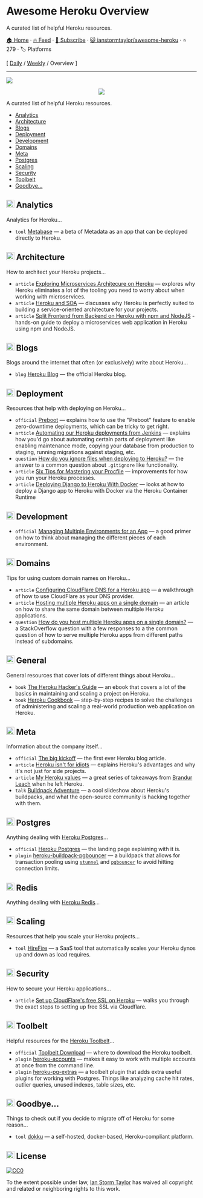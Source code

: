 # Awesome Heroku Overview

A curated list of helpful Heroku resources.

[🏠 Home](/README.md) · [🔥 Feed](https://test.trackawesomelist.com/ianstormtaylor/awesome-heroku/rss.xml) · [📮 Subscribe](https://trackawesomelist.us17.list-manage.com/subscribe?u=d2f0117aa829c83a63ec63c2f&id=36a103854c) · [😺 ianstormtaylor/awesome-heroku](https://github.com/ianstormtaylor/awesome-heroku) · ⭐ 279 · 🏷️ Platforms

[ [Daily](/content/ianstormtaylor/awesome-heroku/README.md) / [Weekly](/content/ianstormtaylor/awesome-heroku/week/README.md) / Overview ]

---

![](https://github.com/ianstormtaylor/awesome-heroku/raw/master/images/banner.png)

<p align="center">
  <a href="https://github.com/sindresorhus/awesome">
    <img src="https://cdn.rawgit.com/sindresorhus/awesome/d7305f38d29fed78fa85652e3a63e154dd8e8829/media/badge.svg" />
  </a>
</p>

A curated list of helpful Heroku resources.

*   [Analytics](#-analytics)
*   [Architecture](#-architecture)
*   [Blogs](#-blogs)
*   [Deployment](#-deployment)
*   [Development](#-development)
*   [Domains](#-domains)
*   [Meta](#-meta)
*   [Postgres](#-postgres)
*   [Scaling](#-scaling)
*   [Security](#-security)
*   [Toolbelt](#-toolbelt)
*   [Goodbye...](#-goodbye)

## <img width="21" height="21" src="https://github.com/ianstormtaylor/awesome-heroku/raw/master/images/analytics.png" /> Analytics

Analytics for Heroku...

*   `tool` [Metabase](http://www.metabase.com/docs/v0.13.3/operations-guide/running-metabase-on-heroku.html) — a beta of Metadata as an app that can be deployed directly to Heroku.

## <img width="21" height="21" src="https://github.com/ianstormtaylor/awesome-heroku/raw/master/images/architecture.png" /> Architecture

How to architect your Heroku projects...

*   `article` [Exploring Microservices Architecure on Heroku](http://blog.codeship.com/exploring-microservices-architecture-on-heroku/) — explores why Heroku eliminates a lot of the tooling you need to worry about when working with microservices.
*   `article` [Heroku and SOA](https://www.rdegges.com/2014/heroku-and-soa/) — discusses why Heroku is perfectly suited to building a service-oriented architecture for your projects.
*   `article` [Split Frontend from Backend on Heroku with npm and NodeJS](https://medium.com/@spygi/scalable-cost-effective-web-architectures-for-heroku-eb8f1f55a4b6) - hands-on guide to deploy a microservices web application in Heroku using npm and NodeJS.

## <img width="21" height="21" src="https://github.com/ianstormtaylor/awesome-heroku/raw/master/images/blogs.png" /> Blogs

Blogs around the internet that often (or exclusively) write about Heroku...

*   `blog` [Heroku Blog](https://blog.heroku.com) — the official Heroku blog.

## <img width="21" height="21" src="https://github.com/ianstormtaylor/awesome-heroku/raw/master/images/deployment.png" /> Deployment

Resources that help with deploying on Heroku...

*   `official` [Preboot](https://devcenter.heroku.com/articles/preboot) — explains how to use the "Preboot" feature to enable zero-downtime deployments, which can be tricky to get right.
*   `article` [Automating our Heroku deployments from Jenkins](https://www.paulfurley.com/automating-heroku-deployments-from-jenkins/) — explains how you'd go about automating certain parts of deployment like enabling maintenance mode, copying your database from production to staging, running migrations against staging, etc.
*   `question` [How do you ignore files when deploying to Heroku?](http://stackoverflow.com/questions/12523435/how-do-i-ignore-folders-and-files-when-pushing-to-heroku-with-a-rails-app) — the answer to a common question about `.gitignore` like functionality.
*   `article` [Six Tips for Mastering your Procfile](https://medium.com/@adam_41691/six-tips-for-mastering-your-procfile-64ea1207b779) — improvements for how you run your Heroku processes.
*   `article` [Deploying Django to Heroku With Docker](https://testdriven.io/blog/deploying-django-to-heroku-with-docker/) — looks at how to deploy a Django app to Heroku with Docker via the Heroku Container Runtime

## <img width="21" height="21" src="https://github.com/ianstormtaylor/awesome-heroku/raw/master/images/development.png" /> Development

*   `official` [Managing Multiple Environments for an App](https://devcenter.heroku.com/articles/multiple-environments) — a good primer on how to think about managing the different pieces of each environment.

## <img width="21" height="21" src="https://github.com/ianstormtaylor/awesome-heroku/raw/master/images/domains.png" /> Domains

Tips for using custom domain names on Heroku...

*   `article` [Configuring CloudFlare DNS for a Heroku app](http://www.higherorderheroku.com/articles/cloudflare-dns-heroku/) — a walkthrough of how to use CloudFlare as your DNS provider.
*   `article` [Hosting multiple Heroku apps on a single domain](https://pilot.co/blog/hosting-multiple-heroku-apps-on-a-single-domain/) — an article on how to share the same domain between multiple Heroku applications.
*   `question` [How do you host multiple Heroku apps on a single domain?](http://stackoverflow.com/questions/19119164/multiple-heroku-apps-on-a-single-domain) — a StackOverflow question with a few responses to a the common question of how to serve multiple Heroku apps from different paths instead of subdomains.

## <img width="21" height="21" src="https://github.com/ianstormtaylor/awesome-heroku/raw/master/images/general.png" /> General

General resources that cover lots of different things about Heroku...

*   `book` [The Heroku Hacker's Guide](http://www.theherokuhackersguide.com/) — an ebook that covers a lot of the basics in maintaining and scaling a project on Heroku.
*   `book` [Heroku Cookbook](http://www.amazon.com/Heroku-Cookbook-Mike-Coutermarsh/dp/1782177949) — step-by-step recipes to solve the challenges of administering and scaling a real-world production web application on Heroku.

## <img width="21" height="21" src="https://github.com/ianstormtaylor/awesome-heroku/raw/master/images/meta.png" /> Meta

Information about the company itself...

*   `official` [The big kickoff](https://blog.heroku.com/archives/2007/10/30/the_big_kickoff) — the first ever Heroku blog article.
*   `article` [Heroku isn't for idiots](https://www.rdegges.com/2012/heroku-isnt-for-idiots/) — explains Heroku's advantages and why it's not just for side projects.
*   `article` [My Heroku values](https://brandur.org/heroku-values) — a great series of takeaways from [Brandur Leach](https://twitter.com/brandur) when he left Heroku.
*   `talk` [Buildpack Adventure](http://buildpack-adventure.herokuapp.com/) — a cool slideshow about Heroku's buildpacks, and what the open-source community is hacking together with them.

## <img width="21" height="21" src="https://github.com/ianstormtaylor/awesome-heroku/raw/master/images/postgres.png" /> Postgres

Anything dealing with [Heroku Postgres](https://www.heroku.com/postgres)...

*   `official` [Heroku Postgres](https://www.heroku.com/postgres) — the landing page explaining with it is.
*   `plugin` [heroku-buildpack-pgbouncer](https://github.com/heroku/heroku-buildpack-pgbouncer) — a buildpack that allows for transaction pooling using [`stunnel`](https://www.stunnel.org/index.html) and [`pgbouncer`](https://wiki.postgresql.org/wiki/PgBouncer) to avoid hitting connection limits.

## <img width="21" height="21" src="https://github.com/ianstormtaylor/awesome-heroku/raw/master/images/redis.png" /> Redis

Anything dealing with [Heroku Redis](https://elements.heroku.com/addons/heroku-redis)...

## <img width="21" height="21" src="https://github.com/ianstormtaylor/awesome-heroku/raw/master/images/scaling.png" /> Scaling

Resources that help you scale your Heroku projects...

*   `tool` [HireFire](https://www.hirefire.io/) — a SaaS tool that automatically scales your Heroku dynos up and down as load requires.

## <img width="21" height="21" src="https://github.com/ianstormtaylor/awesome-heroku/raw/master/images/security.png" /> Security

How to secure your Heroku applications...

*   `article` [Set up CloudFlare's free SSL on Heroku](https://robots.thoughtbot.com/set-up-cloudflare-free-ssl-on-heroku) — walks you through the exact steps to setting up free SSL via Cloudflare.

## <img width="21" height="21" src="https://github.com/ianstormtaylor/awesome-heroku/raw/master/images/toolbelt.png" /> Toolbelt

Helpful resources for the [Heroku Toolbelt](https://toolbelt.heroku.com/)...

*   `official` [Toolbelt Download](https://toolbelt.heroku.com/) — where to download the Heroku toolbelt.
*   `plugin` [heroku-accounts](https://github.com/ddollar/heroku-accounts) — makes it easy to work with multiple accounts at once from the command line.
*   `plugin` [heroku-pg-extras](https://github.com/heroku/heroku-pg-extras) — a toolbelt plugin that adds extra useful plugins for working with Postgres. Things like analyzing cache hit rates, outlier queries, unused indexes, table sizes, etc.

## <img width="21" height="21" src="https://github.com/ianstormtaylor/awesome-heroku/raw/master/images/goodbye.png" /> Goodbye...

Things to check out if you decide to migrate off of Heroku for some reason...

*   `tool` [dokku](http://dokku.viewdocs.io/dokku/) — a self-hosted, docker-based, Heroku-compliant platform.

## <img width="21" height="21" src="https://github.com/ianstormtaylor/awesome-heroku/raw/master/images/license.png" /> License

[![CC0](http://mirrors.creativecommons.org/presskit/buttons/88x31/svg/cc-zero.svg)](https://creativecommons.org/publicdomain/zero/1.0/)

To the extent possible under law, [Ian Storm Taylor](http://ianstormtaylor.com) has waived all copyright and related or neighboring rights to this work.

